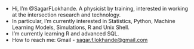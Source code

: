 - Hi, I’m @SagarFLokhande. A physicist by training, interested in working at the intersection research and technology.
- In particular, I’m currently interested in Statistics, Python, Machine Learning Models, Simulations, R and Unix Shell.
- I’m currently learning R and advanced SQL. 
- How to reach me: Gmail - sagar.f.lokhande@gmail.com

<!---
SagarFLokhande/SagarFLokhande is a ✨ special ✨ repository because its `README.md` (this file) appears on your GitHub profile.
You can click the Preview link to take a look at your changes.
--->
